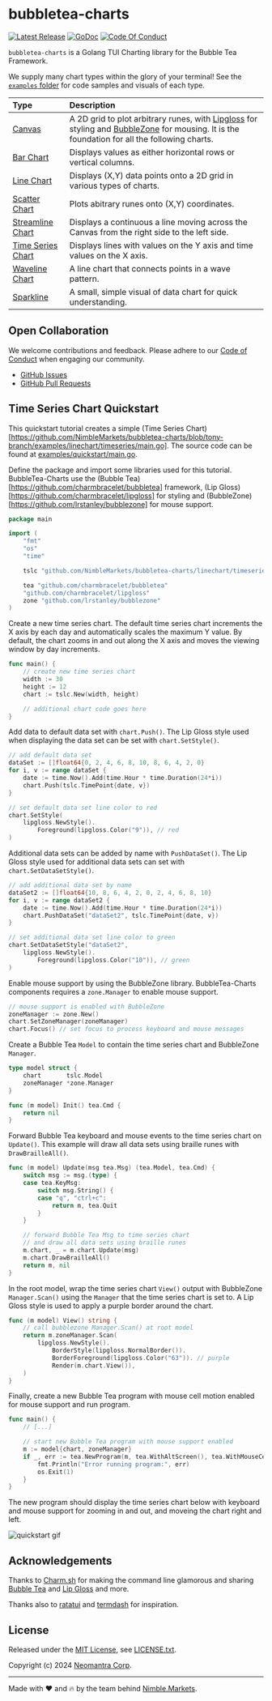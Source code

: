 # bubbletea-charts

<p>
    <a href="https://github.com/NimbleMarkets/bubbletea-charts/releases"><img src="https://img.shields.io/github/release/NimbleMarkets/bubbletea-charts.svg" alt="Latest Release"></a>
    <a href="https://pkg.go.dev/github.com/NimbleMarkets/bubbletea-charts?tab=doc"><img src="https://godoc.org/github.com/golang/gddo?status.svg" alt="GoDoc"></a>
    <a href="https://stuff.charm.sh/bubbletea/bubbletea-4k.png"><img src="https://img.shields.io/badge/Contributor%20Covenant-2.1-4baaaa.svg"  alt="Code Of Conduct"></a>
</p>

`bubbletea-charts` is a Golang TUI Charting library for the Bubble Tea Framework.

We supply many chart types within the glory of your terminal!  See the [`examples` folder](./examples/README.md) for code samples and visuals of each type.

| Type | Description |
| :-------- | :----- |
| [Canvas](./examples/README.md#canvas) | A 2D grid to plot arbitrary runes, with [Lipgloss](https://github.com/charmbracelet/lipgloss) for styling and [BubbleZone](https://github.com/lrstanley/bubblezone) for mousing.  It is the foundation for all the following charts. |
| [Bar Chart](./examples/README.md#bar-chart) | Displays values as either horizontal rows or vertical columns. |
| [Line Chart](./examples/README.md#lines) | Displays (X,Y) data points onto a 2D grid in various types of charts. |
| [Scatter Chart](./examples/README.md#scatter) | Plots abitrary runes onto (X,Y) coordinates. |
| [Streamline Chart](./examples/README.md#streaming) | Displays a continuous a line moving across the Canvas from the right side to the left side. |
| [Time Series Chart](./examples/README.md#time-series) | Displays lines with values on the Y axis and time values on the X axis. |
| [Waveline Chart](./examples/README.md#wave-line) | A line chart that connects points in a wave pattern. |
| [Sparkline](./examples/README.md#sparkline) | A small, simple visual of data chart for quick understanding. |

## Open Collaboration

We welcome contributions and feedback.  Please adhere to our [Code of Conduct](./CODE_OF_CONDUCT.md) when engaging our community.

 * [GitHub Issues](https://github.com/NimbleMarkets/bubbletea-charts/issues)
 * [GitHub Pull Requests](https://github.com/NimbleMarkets/bubbletea-charts/pulls)


## Time Series Chart Quickstart

This quickstart tutorial creates a simple (Time Series Chart)[https://github.com/NimbleMarkets/bubbletea-charts/blob/tony-branch/examples/linechart/timeseries/main.go].  The source code can be found at [examples/quickstart/main.go](./examples/quickstart/main.go).

Define the package and import some libraries used for this tutorial. BubbleTea-Charts use the (Bubble Tea)[https://github.com/charmbracelet/bubbletea] framework, (Lip Gloss)[https://github.com/charmbracelet/lipgloss] for styling and (BubbleZone)[https://github.com/lrstanley/bubblezone] for mouse support.

```go
package main

import (
	"fmt"
	"os"
	"time"

	tslc "github.com/NimbleMarkets/bubbletea-charts/linechart/timeserieslinechart"

    tea "github.com/charmbracelet/bubbletea"
	"github.com/charmbracelet/lipgloss"
	zone "github.com/lrstanley/bubblezone"
)
```

Create a new time series chart. The default time series chart increments the X axis by each day and automatically scales the maximum Y value.  By default, the chart zooms in and out along the X axis and moves the viewing window by day increments.

```go
func main() {
    // create new time series chart
	width := 30
	height := 12
	chart := tslc.New(width, height)

    // additional chart code goes here
}
```

Add data to default data set with `chart.Push()`.  The Lip Gloss style used when displaying the data set can be set with `chart.SetStyle()`.

```go
// add default data set
dataSet := []float64{0, 2, 4, 6, 8, 10, 8, 6, 4, 2, 0}
for i, v := range dataSet {
    date := time.Now().Add(time.Hour * time.Duration(24*i))
    chart.Push(tslc.TimePoint{date, v})
}

// set default data set line color to red
chart.SetStyle(
    lipgloss.NewStyle().
        Foreground(lipgloss.Color("9")), // red
)
```

Additional data sets can be added by name with `PushDataSet()`. The Lip Gloss style used for additional data sets can set with `chart.SetDataSetStyle()`.

```go
// add additional data set by name
dataSet2 := []float64{10, 8, 6, 4, 2, 0, 2, 4, 6, 8, 10}
for i, v := range dataSet2 {
    date := time.Now().Add(time.Hour * time.Duration(24*i))
    chart.PushDataSet("dataSet2", tslc.TimePoint{date, v})
}

// set additional data set line color to green
chart.SetDataSetStyle("dataSet2",
    lipgloss.NewStyle().
        Foreground(lipgloss.Color("10")), // green
)
```

Enable mouse support by using the BubbleZone library.  BubbleTea-Charts components requires a `zone.Manager` to enable mouse support.

```go
// mouse support is enabled with BubbleZone
zoneManager := zone.New()
chart.SetZoneManager(zoneManager)
chart.Focus() // set focus to process keyboard and mouse messages
```

Create a Bubble Tea `Model` to contain the time series chart and BubbleZone `Manager`.

```go
type model struct {
	chart       tslc.Model
	zoneManager *zone.Manager
}

func (m model) Init() tea.Cmd {
	return nil
}
```

Forward Bubble Tea keyboard and mouse events to the time series chart on `Update()`.  This example will draw all data sets using braille runes with `DrawBrailleAll()`.

```go
func (m model) Update(msg tea.Msg) (tea.Model, tea.Cmd) {
	switch msg := msg.(type) {
	case tea.KeyMsg:
		switch msg.String() {
		case "q", "ctrl+c":
			return m, tea.Quit
		}
	}

	// forward Bubble Tea Msg to time series chart
	// and draw all data sets using braille runes
	m.chart, _ = m.chart.Update(msg)
	m.chart.DrawBrailleAll()
	return m, nil
}
```

In the root model, wrap the time series chart `View()` output with BubbleZone `Manager.Scan()` using the `Manager` that the time series chart is set to.  A Lip Gloss style is used to apply a purple border around the chart.

```go
func (m model) View() string {
	// call bubblezone Manager.Scan() at root model
	return m.zoneManager.Scan(
		lipgloss.NewStyle().
			BorderStyle(lipgloss.NormalBorder()).
			BorderForeground(lipgloss.Color("63")). // purple
			Render(m.chart.View()),
	)
}
```

Finally, create a new Bubble Tea program with mouse cell motion enabled for mouse support and run program.

```go
func main() {
    // [...]

	// start new Bubble Tea program with mouse support enabled
	m := model{chart, zoneManager}
	if _, err := tea.NewProgram(m, tea.WithAltScreen(), tea.WithMouseCellMotion()).Run(); err != nil {
		fmt.Println("Error running program:", err)
		os.Exit(1)
	}
}
```

The new program should display the time series chart below with keyboard and mouse support for zooming in and out, and moveing the chart right and left.

<img src="examples/quickstart/demo.gif" alt="quickstart gif"/>


## Acknowledgements

Thanks to [Charm.sh](https://charm.sh) for making the command line glamorous and sharing [Bubble Tea](https://github.com/charmbracelet/bubbletea) and [Lip Gloss](https://github.com/charmbracelet/lipgloss) and more.

Thanks also to [ratatui](https://docs.rs/ratatui/latest/ratatui/index.html) and [termdash](https://github.com/mum4k/termdash) for inspiration.

## License

Released under the [MIT License](https://en.wikipedia.org/wiki/MIT_License), see [LICENSE.txt](./LICENSE.txt).

Copyright (c) 2024 [Neomantra Corp](https://www.neomantra.com).   

----
Made with :heart: and :fire: by the team behind [Nimble.Markets](https://nimble.markets).